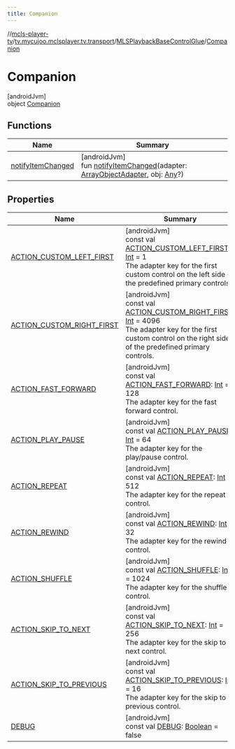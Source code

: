 ```yaml
---
title: Companion
---
```

//[mcls-player-tv](../../../../index.html)/[tv.mycujoo.mclsplayer.tv.transport](../../index.html)/[MLSPlaybackBaseControlGlue](../index.html)/[Companion](index.html)



# Companion



[androidJvm]\
object [Companion](index.html)



## Functions


| Name | Summary |
|---|---|
| [notifyItemChanged](notify-item-changed.html) | [androidJvm]<br>fun [notifyItemChanged](notify-item-changed.html)(adapter: [ArrayObjectAdapter](https://developer.android.com/reference/kotlin/androidx/leanback/widget/ArrayObjectAdapter.html), obj: [Any](https://kotlinlang.org/api/latest/jvm/stdlib/kotlin/-any/index.html)?) |


## Properties


| Name | Summary |
|---|---|
| [ACTION_CUSTOM_LEFT_FIRST](-a-c-t-i-o-n_-c-u-s-t-o-m_-l-e-f-t_-f-i-r-s-t.html) | [androidJvm]<br>const val [ACTION_CUSTOM_LEFT_FIRST](-a-c-t-i-o-n_-c-u-s-t-o-m_-l-e-f-t_-f-i-r-s-t.html): [Int](https://kotlinlang.org/api/latest/jvm/stdlib/kotlin/-int/index.html) = 1<br>The adapter key for the first custom control on the left side of the predefined primary controls. |
| [ACTION_CUSTOM_RIGHT_FIRST](-a-c-t-i-o-n_-c-u-s-t-o-m_-r-i-g-h-t_-f-i-r-s-t.html) | [androidJvm]<br>const val [ACTION_CUSTOM_RIGHT_FIRST](-a-c-t-i-o-n_-c-u-s-t-o-m_-r-i-g-h-t_-f-i-r-s-t.html): [Int](https://kotlinlang.org/api/latest/jvm/stdlib/kotlin/-int/index.html) = 4096<br>The adapter key for the first custom control on the right side of the predefined primary controls. |
| [ACTION_FAST_FORWARD](-a-c-t-i-o-n_-f-a-s-t_-f-o-r-w-a-r-d.html) | [androidJvm]<br>const val [ACTION_FAST_FORWARD](-a-c-t-i-o-n_-f-a-s-t_-f-o-r-w-a-r-d.html): [Int](https://kotlinlang.org/api/latest/jvm/stdlib/kotlin/-int/index.html) = 128<br>The adapter key for the fast forward control. |
| [ACTION_PLAY_PAUSE](-a-c-t-i-o-n_-p-l-a-y_-p-a-u-s-e.html) | [androidJvm]<br>const val [ACTION_PLAY_PAUSE](-a-c-t-i-o-n_-p-l-a-y_-p-a-u-s-e.html): [Int](https://kotlinlang.org/api/latest/jvm/stdlib/kotlin/-int/index.html) = 64<br>The adapter key for the play/pause control. |
| [ACTION_REPEAT](-a-c-t-i-o-n_-r-e-p-e-a-t.html) | [androidJvm]<br>const val [ACTION_REPEAT](-a-c-t-i-o-n_-r-e-p-e-a-t.html): [Int](https://kotlinlang.org/api/latest/jvm/stdlib/kotlin/-int/index.html) = 512<br>The adapter key for the repeat control. |
| [ACTION_REWIND](-a-c-t-i-o-n_-r-e-w-i-n-d.html) | [androidJvm]<br>const val [ACTION_REWIND](-a-c-t-i-o-n_-r-e-w-i-n-d.html): [Int](https://kotlinlang.org/api/latest/jvm/stdlib/kotlin/-int/index.html) = 32<br>The adapter key for the rewind control. |
| [ACTION_SHUFFLE](-a-c-t-i-o-n_-s-h-u-f-f-l-e.html) | [androidJvm]<br>const val [ACTION_SHUFFLE](-a-c-t-i-o-n_-s-h-u-f-f-l-e.html): [Int](https://kotlinlang.org/api/latest/jvm/stdlib/kotlin/-int/index.html) = 1024<br>The adapter key for the shuffle control. |
| [ACTION_SKIP_TO_NEXT](-a-c-t-i-o-n_-s-k-i-p_-t-o_-n-e-x-t.html) | [androidJvm]<br>const val [ACTION_SKIP_TO_NEXT](-a-c-t-i-o-n_-s-k-i-p_-t-o_-n-e-x-t.html): [Int](https://kotlinlang.org/api/latest/jvm/stdlib/kotlin/-int/index.html) = 256<br>The adapter key for the skip to next control. |
| [ACTION_SKIP_TO_PREVIOUS](-a-c-t-i-o-n_-s-k-i-p_-t-o_-p-r-e-v-i-o-u-s.html) | [androidJvm]<br>const val [ACTION_SKIP_TO_PREVIOUS](-a-c-t-i-o-n_-s-k-i-p_-t-o_-p-r-e-v-i-o-u-s.html): [Int](https://kotlinlang.org/api/latest/jvm/stdlib/kotlin/-int/index.html) = 16<br>The adapter key for the skip to previous control. |
| [DEBUG](-d-e-b-u-g.html) | [androidJvm]<br>const val [DEBUG](-d-e-b-u-g.html): [Boolean](https://kotlinlang.org/api/latest/jvm/stdlib/kotlin/-boolean/index.html) = false |

